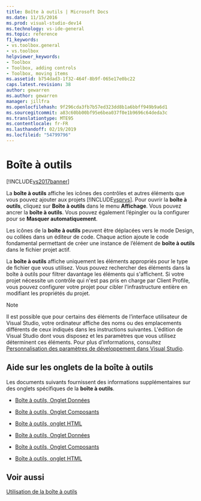 ```yaml
---
title: Boîte à outils | Microsoft Docs
ms.date: 11/15/2016
ms.prod: visual-studio-dev14
ms.technology: vs-ide-general
ms.topic: reference
f1_keywords:
- vs.toolbox.general
- vs.toolbox
helpviewer_keywords:
- Toolbox
- Toolbox, adding controls
- Toolbox, moving items
ms.assetid: b754dad3-1f32-464f-8b9f-065e17e0bc22
caps.latest.revision: 38
author: gewarren
ms.author: gewarren
manager: jillfra
ms.openlocfilehash: 9f296cda3fb7b57ed323dd8b1a6bbff949b9a6d1
ms.sourcegitcommit: a83c60bb00bf95e6bea037f0e1b9696c64deda3c
ms.translationtype: MTE95
ms.contentlocale: fr-FR
ms.lasthandoff: 02/19/2019
ms.locfileid: "54799796"
---
```

# <a name="toolbox"></a>Boîte à outils
[!INCLUDE[vs2017banner](../../includes/vs2017banner.md)]

  
La **boîte à outils** affiche les icônes des contrôles et autres éléments que vous pouvez ajouter aux projets [!INCLUDE[vsprvs](../../includes/vsprvs-md.md)]. Pour ouvrir la **boîte à outils**, cliquez sur **Boîte à outils** dans le menu **Affichage**. Vous pouvez ancrer la **boîte à outils**. Vous pouvez également l’épingler ou la configurer pour se **Masquer automatiquement**.  
  
 Les icônes de la **boîte à outils** peuvent être déplacées vers le mode Design, ou collées dans un éditeur de code. Chaque action ajoute le code fondamental permettant de créer une instance de l’élément de **boîte à outils** dans le fichier projet actif.  
  
 La **boîte à outils** affiche uniquement les éléments appropriés pour le type de fichier que vous utilisez. Vous pouvez rechercher des éléments dans la boîte à outils pour filtrer davantage les éléments qui s'affichent. Si votre projet nécessite un contrôle qui n'est pas pris en charge par Client Profile, vous pouvez configurer votre projet pour cibler l'infrastructure entière en modifiant les propriétés du projet.  
  
> [!NOTE]
>  Il est possible que pour certains des éléments de l’interface utilisateur de Visual Studio, votre ordinateur affiche des noms ou des emplacements différents de ceux indiqués dans les instructions suivantes. L'édition de Visual Studio dont vous disposez et les paramètres que vous utilisez déterminent ces éléments. Pour plus d’informations, consultez [Personnalisation des paramètres de développement dans Visual Studio](http://msdn.microsoft.com/22c4debb-4e31-47a8-8f19-16f328d7dcd3).  
  
## <a name="help-on-toolbox-tabs"></a>Aide sur les onglets de la boîte à outils  
 Les documents suivants fournissent des informations supplémentaires sur des onglets spécifiques de la **boîte à outils**.  
  
-   [Boîte à outils, Onglet Données](http://msdn.microsoft.com/library/8a41dyt7\(v=vs.110\))  
  
-   [Boîte à outils, Onglet Composants](http://msdn.microsoft.com/library/kb1cz7z9\(v=vs.110\))  
  
-   [Boîte à outils, onglet HTML](http://msdn.microsoft.com/library/w9ss7h1a\(v=vs.110\))  
  
-   [Boîte à outils, Onglet Données](http://msdn.microsoft.com/library/8a41dyt7\(v=vs.120\))  
  
-   [Boîte à outils, Onglet Composants](http://msdn.microsoft.com/library/kb1cz7z9\(v=vs.120\))  
  
-   [Boîte à outils, onglet HTML](http://msdn.microsoft.com/library/w9ss7h1a\(v=vs.120\))  
  
## <a name="see-also"></a>Voir aussi  
 [Utilisation de la boîte à outils](../../ide/using-the-toolbox.md)
